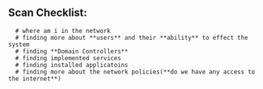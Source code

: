 ## Scan Checklist:
      # where am i in the network
      # finding more about **users** and their **ability** to effect the system
      # finding **Domain Controllers**
      # finding implemented services
      # finding installed applicatoins
      # finding more about the network policies(**do we have any access to the internet**)
